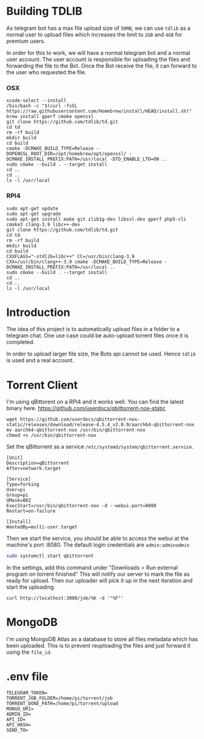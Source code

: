 # Building TDLIB

As telegram bot has a max file upload size of `50MB`, we can use `tdlib` as a normal user to upload files which increases the limit to `2GB` and `4GB` for premium users.

In order for this to work, we will have a normal telegram bot and a normal user account.
The user account is responsible for uploading the files and forwarding the file to the Bot.
Once the Bot receive the file, it can forward to the user who requested the file.

### OSX

```
xcode-select --install
/bin/bash -c "$(curl -fsSL https://raw.githubusercontent.com/Homebrew/install/HEAD/install.sh)"
brew install gperf cmake openssl
git clone https://github.com/tdlib/td.git
cd td
rm -rf build
mkdir build
cd build
cmake -DCMAKE_BUILD_TYPE=Release -DOPENSSL_ROOT_DIR=/opt/homebrew/opt/openssl/ -DCMAKE_INSTALL_PREFIX:PATH=/usr/local -DTD_ENABLE_LTO=ON ..
sudo cmake --build . --target install
cd ..
cd ..
ls -l /usr/local
```

### RPI4

```
sudo apt-get update
sudo apt-get upgrade
sudo apt-get install make git zlib1g-dev libssl-dev gperf php5-cli cmake3 clang-3.9 libc++-dev
git clone https://github.com/tdlib/td.git
cd td
rm -rf build
mkdir build
cd build
CXXFLAGS="-stdlib=libc++" CC=/usr/bin/clang-3.9 CXX=/usr/bin/clang++-3.9 cmake -DCMAKE_BUILD_TYPE=Release -DCMAKE_INSTALL_PREFIX:PATH=/usr/local ..
sudo cmake --build . --target install
cd ..
cd ..
ls -l /usr/local
```

# Introduction

The idea of this project is to automatically upload files in a folder to a telegram chat. One use case could be auto-upload torrent files once it is completed.

In order to upload larger file size, the Bots api cannot be used. Hence `tdlib` is used and a real account.

# Torrent Client

I'm using qBittorent on a RPI4 and it works well.
You can find the latest binary here. https://github.com/userdocs/qbittorrent-nox-static

```
wget https://github.com/userdocs/qbittorrent-nox-static/releases/download/release-4.5.4_v2.0.9/aarch64-qbittorrent-nox
mv aarch64-qbittorrent-nox /usr/bin/qbittorrent-nox
chmod +x /usr/bin/qbittorrent-nox
```

Set the qBittorrent as a service `/etc/systemd/system/qbittorrent.service`.

```
[Unit]
Description=qBittorrent
After=network.target

[Service]
Type=forking
User=pi
Group=pi
UMask=002
ExecStart=/usr/bin/qbittorrent-nox -d --webui-port=8080
Restart=on-failure

[Install]
WantedBy=multi-user.target
```

Then we start the service, you should be able to access the webui at the machine's port :8080.
The default login credentials are `admin:adminadmin`

```bash
sudo systemctl start qbittorrent
```

In the settings, add this command under "Downloads > Run external program on torrent finished"
This will notify our server to mark the file as ready for upload. Then our uploader will pick it up
in the next iteration and start the uploading.

```
curl http://localhost:3000/job/%K -d '"%F"'
```

# MongoDB

I'm using MongoDB Atlas as a database to store all files metadata which has been uploaded.
This is to prevent reuploading the files and just forward it using the `file_id`.

# .env file

```
TELEGRAM_TOKEN=
TORRENT_JOB_FOLDER=/home/pi/torrent/job
TORRENT_DONE_PATH=/home/pi/torrent/upload
MONGO_URI=
ADMIN_ID=
API_ID=
API_HASH=
SEND_TO=
```
